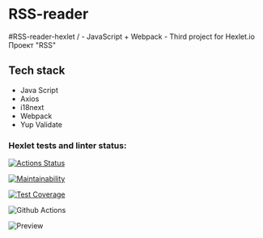# RSS-reader
#RSS-reader-hexlet / - JavaScript + Webpack - Third project for Hexlet.io 
Проект "RSS"

## Tech stack 

- Java Script
- Axios
- i18next
- Webpack 
- Yup Validate 

### Hexlet tests and linter status:

[![Actions Status](https://github.com/imikh1991/frontend-project-11/workflows/hexlet-check/badge.svg)](https://github.com/imikh1991/frontend-project-11/actions)

[![Maintainability](https://api.codeclimate.com/v1/badges/19fc3b94930cf16c1bec/maintainability)](https://codeclimate.com/github/imikh1991/frontend-project-11/maintainability)

[![Test Coverage](https://api.codeclimate.com/v1/badges/19fc3b94930cf16c1bec/test_coverage)](https://codeclimate.com/github/imikh1991/frontend-project-11/test_coverage)

![Github Actions](https://github.com/imikh1991/frontend-project-11/workflows/nodejs/badge.svg)

![Preview ](https://frontend-project-rss-git-main-imikh1991.vercel.app/)
